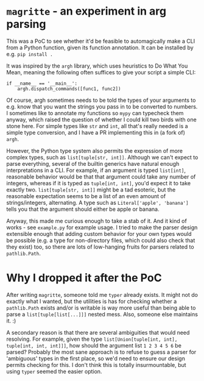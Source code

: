# `magritte` - an experiment in arg parsing

This was a PoC to see whether it'd be feasible to automagically make a CLI from a Python function, given its function annotation. It can be installed by e.g. `pip install .`

It was inspired by the `argh` library, which uses heuristics to Do What You Mean, meaning the following often suffices to give your script a simple CLI:

```
if __name__ == '__main__':
    argh.dispatch_commands([func1, func2])
```

Of course, argh sometimes needs to be told the types of your arguments to e.g. know that you want the strings you pass in to be converted to numbers. I sometimes like to annotate my functions so `mypy` can typecheck them anyway, which raised the question of whether I could kill two birds with one stone here. For simple types like `str` and `int`, all that's really needed is a simple type conversion, and I have a PR implementing this in (a fork of) `argh`. 

However, the Python type system also permits the expression of more complex types, such as `list[tuple[str, int]]`. Although we can't expect to parse everything, several of the builtin generics have natural enough interpretations in a CLI. For example, if an argument is typed `list[int]`, reasonable behavior would be that that argument could take any number of integers, whereas if it is typed as `tuple[int, int]`, you'd expect it to take exactly two. `list[tuple[str, int]]` might be a tad esoteric, but the reasonable expectation seems to be a list of an even amount of strings/integers, alternating. A type such as `Literal['apple', 'banana']` tells you that the argument should either be apple or banana.

Anyway, this made me curious enough to take a stab of it. And it kind of works - see `example.py` for example usage. I tried to make the parser design extensible enough that adding custom behavior for your own types would be possible (e.g. a type for non-directory files, which could also check that they exist) too, so there are lots of low-hanging fruits for parsers related to `pathlib.Path`.


# Why I dropped it after the PoC
After writing `magritte`, someone told me `typer` already exists. It might not do exactly what I wanted, but the utilities is has for checking whether a `pathlib.Path` exists and/or is writable is way more useful than being able to parse a `list[tuple[list[...]]]` nested mess. Also, someone else maintains it. :)

A secondary reason is that there are several ambiguities that would need resolving. For example, given the type `list[Union[tuple[int, int], tuple[int, int, int]]]`, how should the argument list `1 2 3 4 5 6` be parsed? Probably the most sane approach is to refuse to guess a parser for 'ambiguous' types in the first place, so we'd need to ensure our design permits checking for this. I don't think this is totally insurmountable, but using `typer` seemed the easier option.
